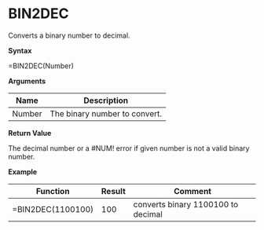 # BIN2DEC

Converts a binary number to decimal.

**Syntax**

=BIN2DEC(Number)

**Arguments**

| Name   | Description                   |
|--------|-------------------------------|
| Number | The binary number to convert. |

**Return Value**

The decimal number or a \#NUM! error if given number is not a valid
binary number.

**Example**

| Function          | Result | Comment                            |
|-------------------|--------|------------------------------------|
| =BIN2DEC(1100100) | 100    | converts binary 1100100 to decimal |
